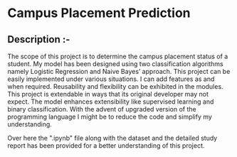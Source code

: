 # Campus Placement Prediction

## Description :-

The scope of this project is to determine the campus placement status of a student. My model has been designed using two classification algorithms namely Logistic Regression and Naive Bayes’ approach.
This project can be easily implemented under various situations. I can add features as and when required. Reusability and flexibility can be exhibited in the modules. This project is extendable in ways that its original developer may not expect. The model enhances extensibility like supervised learning and binary classification. With the advent of upgraded version of the programming language I might be to reduce the code and simplify my understanding.

Over here the ".ipynb" file along with the dataset and the detailed study report has been provided for a better understanding of this project.
